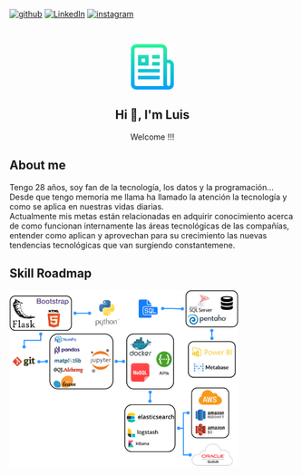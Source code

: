 [![github][github-shield]][github-url] [![LinkedIn][linkedin-shield]][linkedin-url] [![instagram][instagram-shield]][instagram-url]


<!-- PROJECT LOGO -->
<br />
<p align="center">

  <img src="images/logo.png" alt="Logo" width="80" height="80">

  <h2  align="center">Hi 👋, I'm Luis</h2>
  <p align="center">
    Welcome !!!
  </p> 
</p>


<!-- Acerca de mi -->
## About me
Tengo 28 años, soy fan de la tecnología, los datos y la programación...
<br />
Desde que tengo memoria me llama ha llamado la atención la tecnología y como se aplica en
nuestras vidas diarias.
<br />
Actualmente mis metas están relacionadas en adquirir conocimiento acerca de como funcionan
internamente las áreas tecnológicas de las compañías, entender como aplican y aprovechan
para su crecimiento las nuevas tendencias tecnológicas que van surgiendo constantemene.
<br />

<!-- ROADMAP -->
## Skill Roadmap
<img src="images/roadmap_1.png" alt="Logo" width="80%">

<!-- VARS -->

[linkedin-shield]: https://img.shields.io/badge/LinkedIn-0077B5?style=for-the-badge&logo=linkedin&logoColor=white
[linkedin-url]: https://www.linkedin.com/in/luisarg03/


[github-shield]:https://img.shields.io/badge/GitHub-100000?style=for-the-badge&logo=github&logoColor=white
[github-url]:https://github.com/Luisarg03

[instagram-shield]:https://img.shields.io/badge/Instagram-E4405F?style=for-the-badge&logo=instagram&logoColor=white
[instagram-url]:https://www.instagram.com/hiro_lmp/
